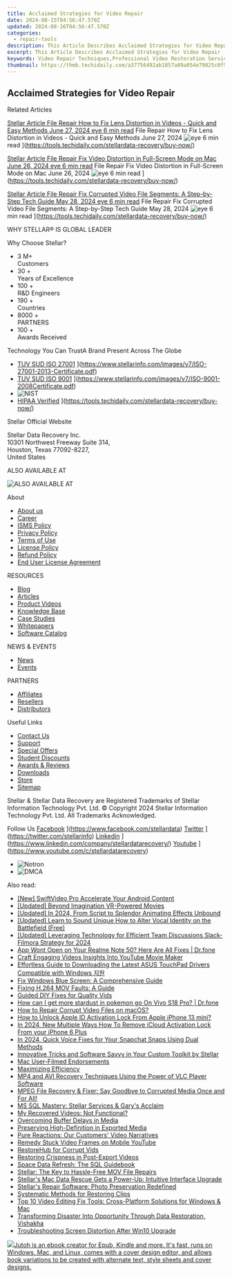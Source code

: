 ```yaml
---
title: Acclaimed Strategies for Video Repair
date: 2024-08-15T04:56:47.570Z
updated: 2024-08-16T04:56:47.570Z
categories:
  - repair-tools
description: This Article Describes Acclaimed Strategies for Video Repair
excerpt: This Article Describes Acclaimed Strategies for Video Repair
keywords: Video Repair Techniques,Professional Video Restoration Services,Effective Video Editing Solutions,Video Correction Best Practices,Tips for Fixing Video Errors,Advanced Video Repair Methods,Quality Control in Video Production
thumbnail: https://thmb.techidaily.com/a37756492ab1857a09a054e79025c0f5c34551efcf6162241dba6262577ed5af.jpg
---
```


## Acclaimed Strategies for Video Repair

Related Articles

[Stellar Article File Repair  How to Fix Lens Distortion in Videos - Quick and Easy Methods June 27, 2024 eye 6 min read](https://www.stellarinfo.com/public/image/article/Quick-Ways-to-Fix-Video-Distortion-1618.jpg) File Repair  How to Fix Lens Distortion in Videos - Quick and Easy Methods June 27, 2024 ![eye](https://www.stellarinfo.com/public/newarticle/images/eye.png) 6 min read ](https://tools.techidaily.com/stellardata-recovery/buy-now/)

[Stellar Article File Repair  Fix Video Distortion in Full-Screen Mode on Mac June 26, 2024 eye 6 min read](https://www.stellarinfo.com/public/image/article/Quick-Ways-to-Fix-Video-Distortion-on-Mac-1617.jpg) File Repair  Fix Video Distortion in Full-Screen Mode on Mac June 26, 2024 ![eye](https://www.stellarinfo.com/public/newarticle/images/eye.png) 6 min read ](https://tools.techidaily.com/stellardata-recovery/buy-now/)

[Stellar Article File Repair  Fix Corrupted Video File Segments: A Step-by-Step Tech Guide May 28, 2024 eye 6 min read](https://www.stellarinfo.com/public/image/article/Fix-Corrupted-Video-File-Segments_A-Step-by-Step-Tech-Guide-1517.jpg) File Repair  Fix Corrupted Video File Segments: A Step-by-Step Tech Guide May 28, 2024 ![eye](https://www.stellarinfo.com/public/newarticle/images/eye.png) 6 min read ](https://tools.techidaily.com/stellardata-recovery/buy-now/)

 WHY STELLAR® IS GLOBAL LEADER

 Why Choose Stellar?

* 3  M+  
Customers
* 30 +  
Years of Excellence
* 100 +  
R&D Engineers
* 190 +  
Countries
* 8000 +  
PARTNERS
* 100 +  
Awards Received

 Technology You Can TrustA Brand Present Across The Globe

* [TUV SUD ISO 27001](https://www.stellarinfo.com/images/v7/tuv1.png) ](https://www.stellarinfo.com/images/v7/ISO-27001-2013-Certificate.pdf)
* [TUV SUD ISO 9001](https://www.stellarinfo.com/images/v7/tuv2.png) ](https://www.stellarinfo.com/images/v7/ISO-9001-2008Certificate.pdf)
* ![NIST](https://www.stellarinfo.com/images/v7/nist.png)
* [HIPAA Verified](https://www.stellarinfo.com/images/v7/hipa.png) ](https://tools.techidaily.com/stellardata-recovery/buy-now/)

 Stellar Official Website

 Stellar Data Recovery Inc.  
 10301 Northwest Freeway Suite 314,  
 Houston, Texas 77092-8227,  
 United States

 ALSO AVAILABLE AT

![ALSO AVAILABLE AT](https://www.stellarinfo.com/images/v7/Partners_logo_new.png)

 About

* [About us](https://tools.techidaily.com/stellardata-recovery/buy-now/)
* [Career](https://tools.techidaily.com/stellardata-recovery/buy-now/)
* [ISMS Policy](https://tools.techidaily.com/stellardata-recovery/buy-now/)
* [Privacy Policy](https://tools.techidaily.com/stellardata-recovery/buy-now/)
* [Terms of Use](https://tools.techidaily.com/stellardata-recovery/buy-now/)
* [License Policy](https://www.stellarinfo.com/software-licensing-usage.php)
* [Refund Policy](https://tools.techidaily.com/stellardata-recovery/buy-now/)
* [End User License Agreement](https://tools.techidaily.com/stellardata-recovery/buy-now/)

 RESOURCES

* [Blog](https://tools.techidaily.com/stellardata-recovery/buy-now/)
* [Articles](https://tools.techidaily.com/stellardata-recovery/buy-now/)
* [Product Videos](https://tools.techidaily.com/stellardata-recovery/buy-now/)
* [Knowledge Base](https://tools.techidaily.com/stellardata-recovery/buy-now/)
* [Case Studies](https://tools.techidaily.com/stellardata-recovery/buy-now/)
* [Whitepapers](https://tools.techidaily.com/stellardata-recovery/buy-now/)
* [Software Catalog](https://tools.techidaily.com/stellardata-recovery/buy-now/)

 NEWS & EVENTS

* [News](https://tools.techidaily.com/stellardata-recovery/buy-now/)
* [Events](https://www.stellarinfo.com/affiliate-summit/affiliate-summit.php)

 PARTNERS

* [Affiliates](https://tools.techidaily.com/stellardata-recovery/buy-now/)
* [Resellers](https://tools.techidaily.com/stellardata-recovery/buy-now/)
* [Distributors](https://tools.techidaily.com/stellardata-recovery/buy-now/)

 Useful Links

* [Contact Us](https://www.stellarinfo.com/contact/contact-us.php)
* [Support](https://tools.techidaily.com/stellardata-recovery/buy-now/)
* [Special Offers](https://tools.techidaily.com/stellardata-recovery/buy-now/)
* [Student Discounts](https://www.stellarinfo.com/student-discount/)
* [Awards & Reviews](https://tools.techidaily.com/stellardata-recovery/buy-now/)
* [Downloads](https://www.stellarinfo.com/download.php)
* [Store](https://tools.techidaily.com/stellardata-recovery/buy-now/)
* [Sitemap](https://www.stellarinfo.com/sitemap.php)

 Stellar & Stellar Data Recovery are Registered Trademarks of Stellar Information Technology Pvt. Ltd. © Copyright 2024 Stellar Information Technology Pvt. Ltd. All Trademarks Acknowledged.

Follow Us [Facebook](https://www.stellarinfo.com/Images/fb.png) ](https://www.facebook.com/stellardata) [Twitter](https://www.stellarinfo.com/Images/tw.png) ](https://twitter.com/stellarinfo) [Linkedin](https://www.stellarinfo.com/Images/in.png) ](https://www.linkedin.com/company/stellardatarecovery/) [Youtube](https://www.stellarinfo.com/newblacktheme/images/yt.png) ](https://www.youtube.com/c/stellardatarecovery)

* ![Notron](https://www.stellarinfo.com/images/v7/notron.png)
* ![DMCA](https://www.stellarinfo.com/images/v7/dmca.png)

<ins class="adsbygoogle"
     style="display:block"
     data-ad-format="autorelaxed"
     data-ad-client="ca-pub-7571918770474297"
     data-ad-slot="1223367746"></ins>



<ins class="adsbygoogle"
     style="display:block"
     data-ad-client="ca-pub-7571918770474297"
     data-ad-slot="8358498916"
     data-ad-format="auto"
     data-full-width-responsive="true"></ins>



<span class="atpl-alsoreadstyle">Also read:</span>
<div><ul>
<li><a href="https://some-guidance.techidaily.com/new-swiftvideo-pro-accelerate-your-android-content/"><u>[New] SwiftVideo Pro  Accelerate Your Android Content</u></a></li>
<li><a href="https://extra-hints.techidaily.com/updated-beyond-imagination-vr-powered-movies/"><u>[Updated] Beyond Imagination  VR-Powered Movies</u></a></li>
<li><a href="https://eaxpv-info.techidaily.com/updated-in-2024-from-script-to-splendor-animating-effects-unbound/"><u>[Updated] In 2024, From Script to Splendor  Animating Effects Unbound</u></a></li>
<li><a href="https://extra-skills.techidaily.com/updated-learn-to-sound-unique-how-to-alter-vocal-identity-on-the-battlefield-free/"><u>[Updated] Learn to Sound Unique  How to Alter Vocal Identity on the Battlefield (Free)</u></a></li>
<li><a href="https://screen-activity-recording.techidaily.com/updated-leveraging-technology-for-efficient-team-discussions-slack-filmora-strategy-for-2024/"><u>[Updated] Leveraging Technology for Efficient Team Discussions  Slack-Filmora Strategy for 2024</u></a></li>
<li><a href="https://howto.techidaily.com/app-wont-open-on-your-realme-note-50-here-are-all-fixes-drfone-by-drfone-fix-android-problems-fix-android-problems/"><u>App Wont Open on Your Realme Note 50? Here Are All Fixes | Dr.fone</u></a></li>
<li><a href="https://youtube-lab.techidaily.com/-engaging-videos-insights-into-youtube-movie-maker/"><u>Craft Engaging Videos  Insights Into YouTube Movie Maker</u></a></li>
<li><a href="https://driver-download.techidaily.com/effortless-guide-to-downloading-the-latest-asus-touchpad-drivers-compatible-with-windows/"><u>Effortless Guide to Downloading the Latest ASUS TouchPad Drivers Compatible with Windows 지원</u></a></li>
<li><a href="https://data-wizards.techidaily.com/fix-windows-blue-screen-a-comprehensive-guide/"><u>Fix Windows Blue Screen: A Comprehensive Guide</u></a></li>
<li><a href="https://data-wizards.techidaily.com/fixing-h264-mov-faults-a-guide/"><u>Fixing H.264 MOV Faults: A Guide</u></a></li>
<li><a href="https://data-wizards.techidaily.com/guided-diy-fixes-for-quality-vids/"><u>Guided DIY Fixes for Quality Vids</u></a></li>
<li><a href="https://change-location.techidaily.com/how-can-i-get-more-stardust-in-pokemon-go-on-vivo-s18-pro-drfone-by-drfone-virtual-android/"><u>How can I get more stardust in pokemon go On Vivo S18 Pro? | Dr.fone</u></a></li>
<li><a href="https://data-wizards.techidaily.com/how-to-repair-corrupt-video-files-on-macos/"><u>How to Repair Corrupt Video Files on macOS?</u></a></li>
<li><a href="https://activate-lock.techidaily.com/how-to-unlock-apple-id-activation-lock-from-apple-iphone-13-mini-by-drfone-ios/"><u>How to Unlock Apple ID Activation Lock From Apple iPhone 13 mini?</u></a></li>
<li><a href="https://activate-lock.techidaily.com/in-2024-new-multiple-ways-how-to-remove-icloud-activation-lock-from-your-iphone-6-plus-by-drfone-ios/"><u>In 2024, New Multiple Ways How To Remove iCloud Activation Lock From your iPhone 6 Plus</u></a></li>
<li><a href="https://snapchat-videos.techidaily.com/in-2024-quick-voice-fixes-for-your-snapchat-snaps-using-dual-methods/"><u>In 2024, Quick Voice Fixes for Your Snapchat Snaps Using Dual Methods</u></a></li>
<li><a href="https://data-wizards.techidaily.com/innovative-tricks-and-software-savvy-in-your-custom-toolkit-by-stellar/"><u>Innovative Tricks and Software Savvy in Your Custom Toolkit by Stellar</u></a></li>
<li><a href="https://data-wizards.techidaily.com/mac-user-filmed-endorsements/"><u>Mac User-Filmed Endorsements</u></a></li>
<li><a href="https://data-wizards.techidaily.com/maximizing-efficiency/"><u>Maximizing Efficiency</u></a></li>
<li><a href="https://data-wizards.techidaily.com/mp4-and-avi-recovery-techniques-using-the-power-of-vlc-player-software/"><u>MP4 and AVI Recovery Techniques Using the Power of VLC Player Software</u></a></li>
<li><a href="https://data-wizards.techidaily.com/mpeg-file-recovery-and-fixer-say-goodbye-to-corrupted-media-once-and-for-all/"><u>MPEG File Recovery & Fixer: Say Goodbye to Corrupted Media Once and For All!</u></a></li>
<li><a href="https://data-wizards.techidaily.com/ms-sql-mastery-stellar-services-and-garys-acclaim/"><u>MS SQL Mastery: Stellar Services & Gary's Acclaim</u></a></li>
<li><a href="https://data-wizards.techidaily.com/my-recovered-videos-not-functional/"><u>My Recovered Videos: Not Functional?</u></a></li>
<li><a href="https://data-wizards.techidaily.com/overcoming-buffer-delays-in-media/"><u>Overcoming Buffer Delays in Media</u></a></li>
<li><a href="https://data-wizards.techidaily.com/preserving-high-definition-in-exported-media/"><u>Preserving High-Definition in Exported Media</u></a></li>
<li><a href="https://data-wizards.techidaily.com/pure-reactions-our-customers-video-narratives/"><u>Pure Reactions: Our Customers' Video Narratives</u></a></li>
<li><a href="https://data-wizards.techidaily.com/remedy-stuck-video-frames-on-mobile-youtube/"><u>Remedy Stuck Video Frames on Mobile YouTube</u></a></li>
<li><a href="https://data-wizards.techidaily.com/restorehub-for-corrupt-vids/"><u>RestoreHub for Corrupt Vids</u></a></li>
<li><a href="https://data-wizards.techidaily.com/restoring-crispness-in-post-export-videos/"><u>Restoring Crispness in Post-Export Videos</u></a></li>
<li><a href="https://data-wizards.techidaily.com/space-data-refresh-the-sql-guidebook/"><u>Space Data Refresh: The SQL Guidebook</u></a></li>
<li><a href="https://data-wizards.techidaily.com/stellar-the-key-to-hassle-free-mov-file-repairs/"><u>Stellar: The Key to Hassle-Free MOV File Repairs</u></a></li>
<li><a href="https://data-wizards.techidaily.com/stellars-mac-data-rescue-gets-a-power-up-intuitive-interface-upgrade/"><u>Stellar's Mac Data Rescue Gets a Power-Up: Intuitive Interface Upgrade</u></a></li>
<li><a href="https://data-wizards.techidaily.com/stellars-repair-software-photo-preservation-redefined/"><u>Stellar's Repair Software: Photo Preservation Redefined</u></a></li>
<li><a href="https://data-wizards.techidaily.com/systematic-methods-for-restoring-clips/"><u>Systematic Methods for Restoring Clips</u></a></li>
<li><a href="https://data-wizards.techidaily.com/top-10-video-editing-fix-tools-cross-platform-solutions-for-windows-and-mac/"><u>Top 10 Video Editing Fix Tools: Cross-Platform Solutions for Windows & Mac</u></a></li>
<li><a href="https://data-wizards.techidaily.com/transforming-disaster-into-opportunity-through-data-restoration-vishakha/"><u>Transforming Disaster Into Opportunity Through Data Restoration, Vishakha</u></a></li>
<li><a href="https://data-wizards.techidaily.com/troubleshooting-screen-distortion-after-win10-upgrade/"><u>Troubleshooting Screen Distortion After Win10 Upgrade</u></a></li>
</ul></div>

<!-- affiliate ads begin -->
<a href="https://secure.2checkout.com/order/checkout.php?PRODS=4694919&QTY=1&AFFILIATE=108875&CART=1"><img src="https://secure.avangate.com/images/merchant/bccefcc1b1eee9eca3ae4f5c1a281482/products/jutoh-logo-1200x1600.jpg" border="0">Jutoh is an ebook creator for Epub, Kindle and more. It's fast, runs on Windows, Mac, and Linux, comes with a cover design editor, and allows book variations to be created with alternate text, style sheets and cover designs. </a>
<!-- affiliate ads end -->